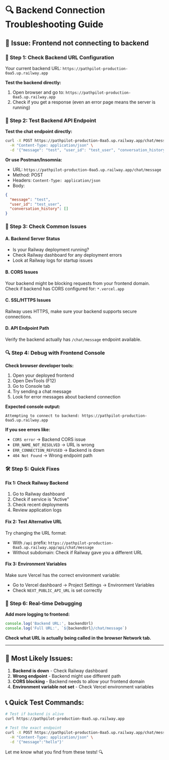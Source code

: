 # 🔍 Backend Connection Troubleshooting Guide

## 🚨 **Issue: Frontend not connecting to backend**

### **🧪 Step 1: Check Backend URL Configuration**

Your current backend URL: `https://pathpilot-production-0aa5.up.railway.app`

**Test the backend directly:**
1. Open browser and go to: `https://pathpilot-production-0aa5.up.railway.app`
2. Check if you get a response (even an error page means the server is running)

### **🔧 Step 2: Test Backend API Endpoint**

**Test the chat endpoint directly:**
```bash
curl -X POST https://pathpilot-production-0aa5.up.railway.app/chat/message \
  -H "Content-Type: application/json" \
  -d '{"message": "test", "user_id": "test_user", "conversation_history": []}'
```

**Or use Postman/Insomnia:**
- URL: `https://pathpilot-production-0aa5.up.railway.app/chat/message`
- Method: POST
- Headers: `Content-Type: application/json`
- Body: 
```json
{
  "message": "test",
  "user_id": "test_user", 
  "conversation_history": []
}
```

### **🐛 Step 3: Check Common Issues**

#### **A. Backend Server Status**
- Is your Railway deployment running?
- Check Railway dashboard for any deployment errors
- Look at Railway logs for startup issues

#### **B. CORS Issues**
Your backend might be blocking requests from your frontend domain.
Check if backend has CORS configured for: `*.vercel.app`

#### **C. SSL/HTTPS Issues**
Railway uses HTTPS, make sure your backend supports secure connections.

#### **D. API Endpoint Path**
Verify the backend actually has `/chat/message` endpoint available.

### **🔍 Step 4: Debug with Frontend Console**

**Check browser developer tools:**
1. Open your deployed frontend
2. Open DevTools (F12)
3. Go to Console tab
4. Try sending a chat message
5. Look for error messages about backend connection

**Expected console output:**
```
Attempting to connect to backend: https://pathpilot-production-0aa5.up.railway.app
```

**If you see errors like:**
- `CORS error` → Backend CORS issue
- `ERR_NAME_NOT_RESOLVED` → URL is wrong
- `ERR_CONNECTION_REFUSED` → Backend is down
- `404 Not Found` → Wrong endpoint path

### **🛠️ Step 5: Quick Fixes**

#### **Fix 1: Check Railway Backend**
1. Go to Railway dashboard
2. Check if service is "Active"
3. Check recent deployments
4. Review application logs

#### **Fix 2: Test Alternative URL**
Try changing the URL format:
- With `/api` prefix: `https://pathpilot-production-0aa5.up.railway.app/api/chat/message`
- Without subdomain: Check if Railway gave you a different URL

#### **Fix 3: Environment Variables**
Make sure Vercel has the correct environment variable:
- Go to Vercel dashboard → Project Settings → Environment Variables
- Check `NEXT_PUBLIC_API_URL` is set correctly

### **🚀 Step 6: Real-time Debugging**

**Add more logging to frontend:**
```typescript
console.log('Backend URL:', backendUrl)
console.log('Full URL:', `${backendUrl}/chat/message`)
```

**Check what URL is actually being called in the browser Network tab.**

---

## 🎯 **Most Likely Issues:**

1. **Backend is down** - Check Railway dashboard
2. **Wrong endpoint** - Backend might use different path
3. **CORS blocking** - Backend needs to allow your frontend domain
4. **Environment variable not set** - Check Vercel environment variables

## 📞 **Quick Test Commands:**

```bash
# Test if backend is alive
curl https://pathpilot-production-0aa5.up.railway.app

# Test the exact endpoint
curl -X POST https://pathpilot-production-0aa5.up.railway.app/chat/message \
  -H "Content-Type: application/json" \
  -d '{"message":"hello"}'
```

Let me know what you find from these tests! 🔍
